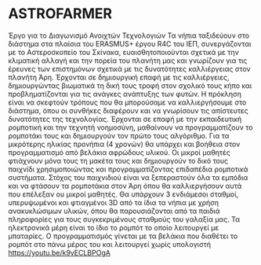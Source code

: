 # ASTROFARMER
Έργο για το Διαγωνισμό Ανοιχτών Τεχνολογιών
Τα νήπια ταξιδεύουν στο διάστημα στα πλαίσια του ERASMUS+ έργου R4C του ΙΕΠ, συνεργάζονται με το Αστεροσκοπείο του Σκίνακα, ευαισθητοποιούνται σχετικά με την κλιματική αλλαγή και την πορεία του πλανήτη μας και γνωρίζουν για τις έρευνες των επιστημόνων σχετικά με τις δυνατότητες καλλιέργειας στον πλανήτη Άρη. 
Έρχονται σε δημιουργική επαφή με τις καλλιέργειες, δημιουργώντας βιωματικά τη δική τους τροφή στον σχολικό τους κήπο και  προβληματίζονται για τις ανάγκες ανάπτυξης των φυτών. Η πρόκληση είναι να σκεφτούν τρόπους που θα μπορούσαμε να καλλιεργήσουμε στο διάστημα, όπου οι συνθήκες διαφέρουν και να γνωρίσουν τις απίστευτες δυνατότητες της τεχνολογίας.
Έρχονται σε επαφή με την εκπαιδευτική ρομποτική και την τεχνητή νοημοσύνη, μαθαίνουν να προγραμματίζουν το ρομποτάκι τους και δημιουργούν τον πρώτο τους αλγόριθμο. Για τα μικρότερης ηλικίας προνήπια (4 χρονών) θα υπάρχει και βοήθεια στον προγραμματισμό από βελάκια αφρώδους υλικού.
Οι μικροί μαθητές φτιάχνουν μόνα τους τη μακέτα τους και δημιουργούν το δικό τους παιχνίδι χρησιμοποιώντας και προγραμματίζοντας επιδαπέδια ρομποτικά συστήματα. Στόχος του παιχνιδιού είναι να ξεπεραστούν όλα τα εμπόδια και να φτάσουν τα ρομποτάκια στον Άρη όπου θα καλλιεργήσουν αυτά που επέλεξαν ου μικροί μαθητές. Θα υπάρχουν 3 ενδιάμεσοι σταθμοί, υπερυψωμένοι και φτιαγμένοι 3D από τα ίδια τα νήπια με χρήση ανακυκλώσιμων υλικών, όπου θα παρουσιάζονται από τα παιδιά πληροφορίες για τους συγκεκριμένους σταθμούς του γαλαξία μας.
Τα ηλεκτρονικά μέρη είναι το ίδιο το ρομπότ το οποίο λειτουργεί με μπαταρίες.
Ο προγραμματισμός γίνεται με τα βελάκια που διαθέτει το ρομπότ στο πάνω μέρος του και λειτουργεί χωρίς υπολογιστή
https://youtu.be/k9vECLBPOgA
